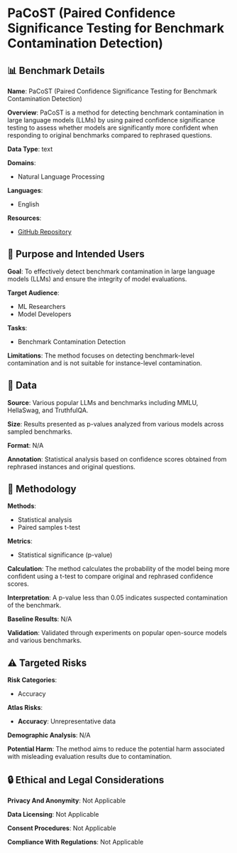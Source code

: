 # PaCoST (Paired Confidence Significance Testing for Benchmark Contamination Detection)

## 📊 Benchmark Details

**Name**: PaCoST (Paired Confidence Significance Testing for Benchmark Contamination Detection)

**Overview**: PaCoST is a method for detecting benchmark contamination in large language models (LLMs) by using paired confidence significance testing to assess whether models are significantly more confident when responding to original benchmarks compared to rephrased questions.

**Data Type**: text

**Domains**:
- Natural Language Processing

**Languages**:
- English

**Resources**:
- [GitHub Repository](https://github.com/lleozhang/PaCoST)

## 🎯 Purpose and Intended Users

**Goal**: To effectively detect benchmark contamination in large language models (LLMs) and ensure the integrity of model evaluations.

**Target Audience**:
- ML Researchers
- Model Developers

**Tasks**:
- Benchmark Contamination Detection

**Limitations**: The method focuses on detecting benchmark-level contamination and is not suitable for instance-level contamination.

## 💾 Data

**Source**: Various popular LLMs and benchmarks including MMLU, HellaSwag, and TruthfulQA.

**Size**: Results presented as p-values analyzed from various models across sampled benchmarks.

**Format**: N/A

**Annotation**: Statistical analysis based on confidence scores obtained from rephrased instances and original questions.

## 🔬 Methodology

**Methods**:
- Statistical analysis
- Paired samples t-test

**Metrics**:
- Statistical significance (p-value)

**Calculation**: The method calculates the probability of the model being more confident using a t-test to compare original and rephrased confidence scores.

**Interpretation**: A p-value less than 0.05 indicates suspected contamination of the benchmark.

**Baseline Results**: N/A

**Validation**: Validated through experiments on popular open-source models and various benchmarks.

## ⚠️ Targeted Risks

**Risk Categories**:
- Accuracy

**Atlas Risks**:
- **Accuracy**: Unrepresentative data

**Demographic Analysis**: N/A

**Potential Harm**: The method aims to reduce the potential harm associated with misleading evaluation results due to contamination.

## 🔒 Ethical and Legal Considerations

**Privacy And Anonymity**: Not Applicable

**Data Licensing**: Not Applicable

**Consent Procedures**: Not Applicable

**Compliance With Regulations**: Not Applicable
